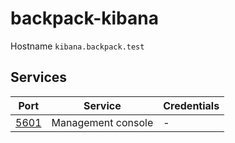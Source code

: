 # backpack-kibana

Hostname `kibana.backpack.test`

## Services

| Port | Service | Credentials
| ---- | ------- | -----------
| [5601](http://kibana.backpack.test:5601) | Management console | -
